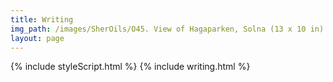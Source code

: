 ```yaml
---
title: Writing
img_path: /images/SherOils/O45. View of Hagaparken, Solna (13 x 10 in) 27 D 2017 - Stockholm.jpg
layout: page
---
```


{% include styleScript.html %}
{% include writing.html %}

